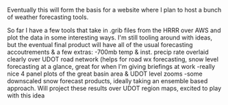 Eventually this will form the basis for a website where I plan to host a bunch of weather forecasting tools. 

So far I have a few tools that take in .grib files from the HRRR over AWS and plot the data in some interesting ways. I'm still tooling around with ideas, but the eventual final product will have all of the usual forecasting accoutrements
& a few extras: 
-700mb temp & inst. precip rate overlaid clearly over UDOT road network (helps for road wx forecasting, snow level forecasting at a glance, great for when I'm giving briefings at work
-really nice 4 panel plots of the great basin area & UDOT level zooms
-some downscaled snow forecast products, ideally taking an ensemble based approach. Will project these results over UDOT region maps, excited to play with this idea
